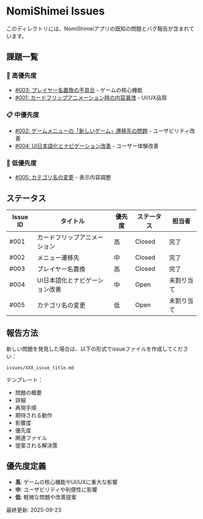 # NomiShimei Issues

このディレクトリには、NomiShimeiアプリの既知の問題とバグ報告が含まれています。

## 課題一覧

### 🚨 高優先度
- [#003: プレイヤー名置換の不具合](./003_player_name_substitution_issue.md) - ゲームの核心機能
- [#001: カードフリップアニメーション時の内容漏洩](./001_card_flip_animation_issue.md) - UI/UX品質

### 📋 中優先度
- [#002: ゲームメニューの「新しいゲーム」遷移先の問題](./002_menu_navigation_issue.md) - ユーザビリティ改善
- [#004: UI日本語化とナビゲーション改善](./004_ui_japanese_localization_issues.md) - ユーザー体験改善

### 📝 低優先度
- [#005: カテゴリ名の変更](./005_category_names_update.md) - 表示内容調整

## ステータス

| Issue ID | タイトル | 優先度 | ステータス | 担当者 |
|----------|----------|--------|------------|--------|
| #001 | カードフリップアニメーション | 高 | Closed | 完了 |
| #002 | メニュー遷移先 | 中 | Closed | 完了 |
| #003 | プレイヤー名置換 | 高 | Closed | 完了 |
| #004 | UI日本語化とナビゲーション改善 | 中 | Open | 未割り当て |
| #005 | カテゴリ名の変更 | 低 | Open | 未割り当て |

## 報告方法

新しい問題を発見した場合は、以下の形式でissueファイルを作成してください：

```
issues/XXX_issue_title.md
```

テンプレート：
- 問題の概要
- 詳細
- 再現手順
- 期待される動作
- 影響度
- 優先度
- 関連ファイル
- 提案される解決策

## 優先度定義

- **高**: ゲームの核心機能やUI/UXに重大な影響
- **中**: ユーザビリティや利便性に影響
- **低**: 軽微な問題や改善提案

最終更新: 2025-09-23